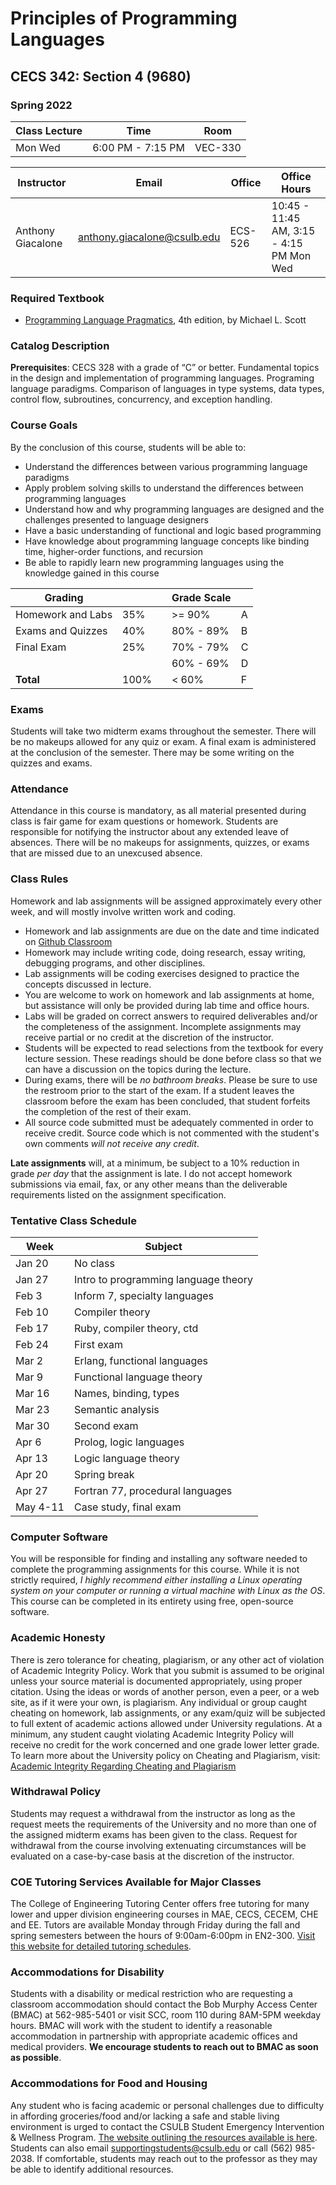 # Principles of Programming Languages

## CECS 342: Section 4 (9680)

### Spring 2022

| Class Lecture | Time              | Room    |
|---------------|-------------------|---------|
| Mon Wed       | 6:00 PM - 7:15 PM | VEC-330 |

| Instructor        | Email                       | Office  | Office Hours           |
|-------------------|-----------------------------|---------|------------------------|
| Anthony Giacalone | anthony.giacalone@csulb.edu | ECS-526 | 10:45 - 11:45 AM, 3:15 - 4:15 PM Mon Wed |

### Required Textbook

* [Programming Language Pragmatics](https://www.amazon.com/Programming-Language-Pragmatics-Michael-Scott/dp/0124104096), 4th edition, by Michael L. Scott

### Catalog Description

**Prerequisites**: CECS 328 with a grade of “C” or better. Fundamental topics in the design and implementation of programming languages. Programing language paradigms. Comparison of languages in type systems, data types, control flow, subroutines, concurrency, and exception handling.

### Course Goals

By the conclusion of this course, students will be able to:

* Understand the differences between various programming language paradigms
* Apply problem solving skills to understand the differences between programming languages
* Understand how and why programming languages are designed and the challenges presented to language designers
* Have a basic understanding of functional and logic based programming
* Have knowledge about programming language concepts like binding time, higher-order functions, and recursion
* Be able to rapidly learn new programming languages using the knowledge gained in this course

| Grading           |      | | Grade Scale |    |
|-------------------|------|-|-------------|----|
| Homework and Labs | 35%  | | >= 90%      | A  |
| Exams and Quizzes | 40%  | | 80% - 89%   | B  |
| Final Exam        | 25%  | | 70% - 79%   | C  |
|                   |      | | 60% - 69%   | D  |
| **Total**         | 100% | | < 60%       | F  |

### Exams

Students will take two midterm exams throughout the semester. There will be no makeups allowed for any quiz or exam. A final exam is administered at the conclusion of the semester. There may be some writing on the quizzes and exams.

### Attendance

Attendance in this course is mandatory, as all material presented during class is fair game for exam questions or homework. Students are responsible for notifying the instructor about any extended leave of absences. There will be no makeups for assignments, quizzes, or exams that are missed due to an unexcused absence.

### Class Rules

Homework and lab assignments will be assigned approximately every other week, and will mostly involve written work and coding.

* Homework and lab assignments are due on the date and time indicated on [Github Classroom](http://classroom.github.com)
* Homework may include writing code, doing research, essay writing, debugging programs, and other disciplines.
* Lab assignments will be coding exercises designed to practice the concepts discussed in lecture.
* You are welcome to work on homework and lab assignments at home, but assistance will only be provided during lab time and office hours.
* Labs will be graded on correct answers to required deliverables and/or the completeness of the assignment. Incomplete assignments may receive partial or no credit at the discretion of the instructor.
* Students will be expected to read selections from the textbook for every lecture session. These readings should be done before class so that we can have a discussion on the topics during the lecture.
* During exams, there will be *no bathroom breaks*. Please be sure to use the restroom prior to the start of the exam. If a student leaves the classroom before the exam has been concluded, that student forfeits the completion of the rest of their exam.
* All source code submitted must be adequately commented in order to receive credit. Source code which is not commented with the student's own comments *will not receive any credit*.

**Late assignments** will, at a minimum, be subject to a 10% reduction in grade *per day* that the assignment is late. I do not accept homework submissions via email, fax, or any other means than the deliverable requirements listed on the assignment specification.

### Tentative Class Schedule

|  Week      | Subject                               |
|------------|---------------------------------------|
| Jan 20     | No class                              |
| Jan 27     | Intro to programming language theory  |
| Feb  3     | Inform 7, specialty languages         |
| Feb 10     | Compiler theory                       |
| Feb 17     | Ruby, compiler theory, ctd            |
| Feb 24     | First exam                            |
| Mar  2     | Erlang, functional languages          |
| Mar  9     | Functional language theory            |
| Mar 16     | Names, binding, types                 |
| Mar 23     | Semantic analysis                     |
| Mar 30     | Second exam                           |
| Apr  6     | Prolog, logic languages               |
| Apr 13     | Logic language theory                 |
| Apr 20     | Spring break                          |
| Apr 27     | Fortran 77, procedural languages      |
| May  4-11  | Case study, final exam                |

### Computer Software

You will be responsible for finding and installing any software needed to complete the programming assignments for this course. While it is not strictly required, *I highly recommend either installing a Linux operating system on your computer or running a virtual machine with Linux as the OS*. This course can be completed in its entirety using free, open-source software.

### Academic Honesty

There is zero tolerance for cheating, plagiarism, or any other act of violation of Academic Integrity Policy. Work that you submit is assumed to be original unless your source material is documented appropriately, using proper citation. Using the ideas or words of another person, even a peer, or a web site, as if it were your own, is plagiarism. Any individual or group caught cheating on homework, lab assignments, or any exam/quiz will be subjected to full extent of academic actions allowed under University regulations. At a minimum, any student caught violating Academic Integrity Policy will receive no credit for the work concerned and one grade lower letter grade. To learn more about the University policy on Cheating and Plagiarism, visit: [Academic Integrity Regarding Cheating and Plagiarism](https://www.csulb.edu/academic-senate/policy-academic-integrity-regarding-cheating-and-plagiarism)

### Withdrawal Policy

Students may request a withdrawal from the instructor as long as the request meets the requirements of the University and no more than one of the assigned midterm exams has been given to the class. Request for withdrawal from the course involving extenuating circumstances will be evaluated on a case-by-case basis at the discretion of the instructor.

### COE Tutoring Services Available for Major Classes

The College of Engineering Tutoring Center offers free tutoring for many lower and upper division engineering courses in MAE, CECS, CECEM, CHE and EE. Tutors are available Monday through Friday during the fall and spring semesters between the hours of 9:00am-6:00pm in EN2-300. [Visit this website for detailed tutoring schedules](http://web.csulb.edu/colleges/coe/views/essc/academic_success/engineering_tutor.shtml).

### Accommodations for Disability

Students with a disability or medical restriction who are requesting a classroom accommodation should contact the Bob Murphy Access Center (BMAC) at 562-985-5401 or visit SCC, room 110 during 8AM-5PM weekday hours. BMAC will work with the student to identify a reasonable accommodation in partnership with appropriate academic offices and medical providers. **We encourage students to reach out to BMAC as soon as possible**.

### Accommodations for Food and Housing

Any student who is facing academic or personal challenges due to difficulty in affording groceries/food and/or lacking a safe and stable living environment is urged to contact the CSULB Student Emergency Intervention & Wellness Program. [The website outlining the resources available is here](http://www.csulb.edu/basicneeds). Students can also email supportingstudents@csulb.edu or call (562) 985-2038. If comfortable, students may reach out to the professor as they may be able to identify additional resources.
